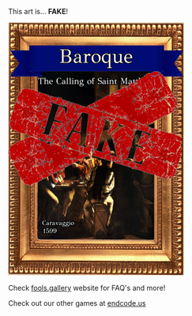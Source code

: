 This art is... 
 **FAKE**! 
 
 ![alt text](The_Calling_of_Saint_Matthew_Fake.png?raw=true "Artwork Card")  
 
 Check [fools.gallery](https://fools.gallery/) website for FAQ's and more! 
 
 Check out our other games at [endcode.us](https://endcode.us/)
